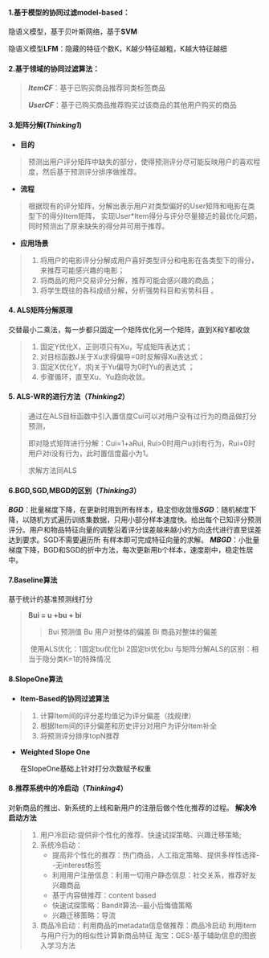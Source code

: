 #### 1.基于模型的协同过滤model-based：

隐语义模型，基于贝叶斯网络，基于**SVM**

隐语义模型**LFM**：隐藏的特征个数K，K越少特征越粗，K越大特征越细

#### 2.基于领域的协同过滤算法：

> ***ItemCF***：基于已购买商品推荐同类标签商品
>
> ***UserCF***：基于已购买商品推荐购买过该商品的其他用户购买的商品

#### 3.矩阵分解(***Thinking1***)

- **目的**

> 预测出用户评分矩阵中缺失的部分，使得预测评分尽可能反映用户的喜欢程度，然后基于预测评分排序做推荐。  

- **流程**

> 根据现有的评分矩阵，分解出表示用户对类型偏好的User矩阵和电影在类型下的得分Item矩阵， 实现User*Item得分与评分尽量接近的最优化问题，同时预测出了原来缺失的得分并可用于推荐。

- **应用场景**

> 1. 将用户的电影评分分解成用户喜好类型评分和电影在各类型下的得分，来推荐可能感兴趣的电影；
> 2. 将商品的用户交易评分分解，推荐可能会感兴趣的商品；
> 3. 将学生既往的各科成绩分解，分析强势科目和劣势科目 。

#### 4. ALS矩阵分解原理

交替最小二乘法，每一步都只固定一个矩阵优化另一个矩阵，直到X和Y都收敛

> 1. 固定Y优化X，正则项只有Xu，写成矩阵表达式；
> 2. 对目标函数J关于Xu求得偏导=0时反解得Xu表达式；
> 3. 固定X优化Y，求j关于Yu偏导为0时Yu的表达式 ；
> 4. 步骤循环，直至Xu、Yu趋向收敛。

#### 5. ALS-WR的进行方法（***Thinking2***）

> 通过在ALS目标函数中引入置信度Cui可以对用户没有过行为的商品做打分预测，
>
> 即对隐式矩阵进行分解：Cui=1+aRui,   Rui>0时用户u对i有行为，Rui=0时用户对i没有行为，此时置信度最小为1。
>
> 求解方法同ALS

#### 6.BGD,SGD,MBGD的区别（***Thinking3***）

​	***BGD***：批量梯度下降，在更新时用到所有样本，稳定但收敛慢
​	***SGD***：随机梯度下降，以随机方式遍历训练集数据，只用小部分样本速度快。给出每个已知评分预测评分。
​          	用户和物品特征向量的调整沿着评分误差越来越小的方向迭代进行直至误差达到要求。SGD不需要遍历所			  有样本即可完成特征向量的求解。
​	***MBGD***：小批量梯度下降，BGD和SGD的折中方法，每次更新用b个样本，速度剧中，稳定性居中。

#### 7.Baseline算法

基于统计的基准预测线打分

>  **Bui = u +bu + bi** 
>
> > Bui 预测值
> > Bu 用户对整体的偏差
> > Bi  商品对整体的偏差
>
> ​	使用ALS优化：1固定bu优化bi  2固定bi优化bu
> ​	与矩阵分解ALS的区别：相当于隐分类K=1的特殊情况

#### 8.SlopeOne算法

- **Item-Based的协同过滤算法**

>  	1. 计算Item间的评分差均值记为评分偏差（找规律）
>  	2. 根据Item间的评分偏差和历史评分对用户为评分Item补全
>  	3. 将预测评分排序topN推荐

- **Weighted Slope One**

  在SlopeOne基础上针对打分次数赋予权重



#### 8.推荐系统中的冷启动（***Thinking4***）

对新商品的推出、新系统的上线和新用户的注册后做个性化推荐的过程。
**解决冷启动方法**

> 1. 用户冷启动:提供非个性化的推荐、快速试探策略、兴趣迁移策略;
> 2. 系统冷启动：
>    - 提高非个性化的推荐：热门商品，人工指定策略、提供多样性选择--无interest标签
>    - 利用用户注册信息：利用一切用户静态信息：社交关系，推荐好友兴趣商品
>    - 基于内容做推荐：content based
>    - 快速试探策略：Bandit算法--最小后悔值策略
>    - 兴趣迁移策略：导流
> 3. 商品冷启动：利用商品的metadata信息做推荐：商品冷启动
>    			   利用item与用户行为的相似性计算新商品特征
>       			   淘宝：GES-基于辅助信息的图嵌入学习方法

